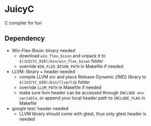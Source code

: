 # JuicyC
C compiler for fun

## Dependency

-	Win-Flex-Bison: binary needed
	-	download `win_flex_bison` and unpack it to `$(JUICYC_DIR)/bin/win_flex_bison` folder
	- override `WIN_FLEX_BISON_PATH` in Makefile if needed
-	LLVM: library + header needed
	-	compile LLVM src and place Release-Dynamic (/MD) library to `$(JUICYC_DIR)/bin/llvm/lib` folder
	-	override `LLVM_PATH` in Makefile if needed
	-	make sure llvm header can be accessed through `INCLUDE env variable`, or append your local header path to `INCLUDE_FLAG` in Makefile
-	google test: header needed
	-	LLVM library should come with gtest, thus only gtest header is needed